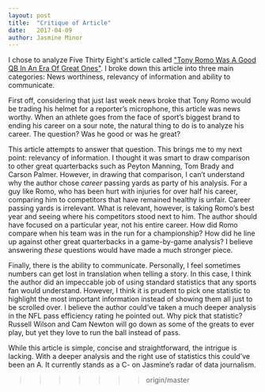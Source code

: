 ```yaml
---
layout: post
title:  "Critique of Article"
date:   2017-04-09
author: Jasmine Minor
---
```

I chose to analyze Five Thirty Eight's article called ["Tony Romo Was A Good QB In An Era Of Great Ones"](https://fivethirtyeight.com/features/tony-romo-was-a-good-qb-in-an-era-of-great-ones/). I broke down this article into three main categories: News worthiness, relevancy of information and ability to communicate.

First off, considering that just last week news broke that Tony Romo would be trading his helmet for a reporter’s microphone, this article was news worthy. When an athlete goes from the face of sport’s biggest brand to ending his career on a sour note, the natural thing to do is to analyze his career. The question? Was he good or was he great?

This article attempts to answer that question. This brings me to my next point: relevancy of information. I thought it was smart to draw comparison to other great quarterbacks such as Peyton Manning, Tom Brady and Carson Palmer. However, in drawing that comparison, I can’t understand why the author chose *career* passing yards as party of his analysis. For a guy like Romo, who has been hurt with injuries for over half his career, comparing him to competitors that have remained healthy is unfair. Career passing yards is irrelevant. What is relevant, however, is taking Romo’s best year and seeing where his competitors stood next to him. The author should have focused on a particular year, not his entire career. How did Romo compare when his team was in the run for a championship? How did he line up against other great quarterbacks in a game-by-game analysis? I believe answering *these* questions would have made a much stronger piece.

Finally, there is the ability to communicate. Personally, I feel sometimes numbers can get lost in translation when telling a story. In this case, I think the author did an impeccable job of using standard statistics that any sports fan would understand. However, I think it is prudent to pick one statistic to highlight the most important information instead of showing them all just to be scrolled over. I believe the author could’ve taken a much deeper analysis in the NFL pass efficiency rating he pointed out. Why pick that statistic? Russell Wilson and Cam Newton will go down as some of the greats to ever play, but yet they love to run the ball instead of pass.

While this article is simple, concise and straightforward, the intrigue is lacking. With a deeper analysis and the right use of statistics this could’ve been an A. It currently stands as a C- on Jasmine’s radar of data journalism.




>>>>>>> origin/master
